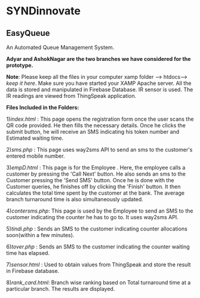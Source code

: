 # SYNDinnovate
## EasyQueue
An Automated Queue Management System.

**Adyar and AshokNagar are the two branches we have considered for the prototype.** 

**Note**: Please keep all the files in your computer xamp folder --> htdocs--> *keep it here*.
Make sure you have started your XAMP Apache server. All the data is stored and manipulated in Firebase Database.
IR sensor is used. The IR readings are viewed from ThingSpeak application.

**Files Included in the Folders:**

1)*index.html*  : This page opens the registration form once the user scans the QR code provided. He then fills the necessary details. Once he clicks the submit button, he will receive an SMS indicating his token number and Estimated waiting time.


2)*sms.php*     : This page uses way2sms API to send an sms to the customer's entered mobile number.


3)*empD.html*   : This page is for the Employee . Here, the employee calls a customer by pressing the 'Call Next' button. He also sends an sms to the Customer pressing the 'Send SMS' button. Once he is done with the Customer queries, he finishes off by clicking the 'Finish' button. 
It then calculates the total time spent by the customer at the bank. The average branch turnaround time is also simultaneously updated.


4)*contersms.php*: This page is used by the Employee to send an SMS to the customer indicating the counter he has to go to. It uses way2sms API.

5)*tindi.php*    : Sends an SMS to the customer indicating counter allocations soon(within a few minutes).

6)*tover.php*    : Sends an SMS to the customer indicating the counter waiting time has elapsed.

7)*sensor.html*  : Used to obtain values from ThingSpeak and store the result in Firebase database.


8)*rank_card.html*: Branch wise ranking based on Total turnaround time at a particular branch. The results are displayed.


